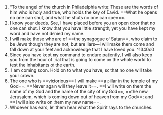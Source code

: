 1. “To the angel of the church in Philadelphia write: These are the words of him who is holy and true, who holds the key of David. ==What he opens no one can shut, and what he shuts no one can open==.
2. I know your deeds. See, I have placed before you an open door that no one can shut. I know that you have little strength, yet you have kept my word and have not denied my name.
3. I will make those who are of ==the synagogue of Satan==, who claim to be Jews though they are not, but are liars—I will make them come and fall down at your feet and acknowledge that I have loved you. ^1340c0
4. Since you have kept my command to endure patiently, I will also keep you from the hour of trial that is going to come on the whole world to test the inhabitants of the earth.
5.  I am coming soon. Hold on to what you have, so that no one will take your crown.
6. The one who is ==victorious== I will make ==a pillar in the temple of my God==. ==Never again will they leave it==. ==I will write on them the name of my God and the name of the city of my God==, ==the new Jerusalem, which is coming down out of heaven from my God==; and ==I will also write on them my new name==.
7. Whoever has ears, let them hear what the Spirit says to the churches.